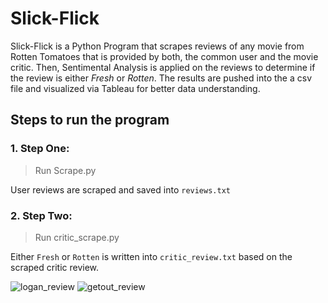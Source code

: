 # Slick-Flick

Slick-Flick is a Python Program that scrapes reviews of any movie from Rotten Tomatoes that is provided by both, the common user and the movie critic. Then, Sentimental Analysis is applied on the reviews to determine if the review is either *Fresh* or *Rotten*. The results are pushed into the a csv file and visualized via Tableau for better data understanding.

## Steps to run the program

### 1. Step One:
> Run Scrape.py

User reviews are scraped and saved into `reviews.txt`

### 2. Step Two:
> Run critic_scrape.py

Either `Fresh` or `Rotten` is written into `critic_review.txt` based on the scraped critic review. 


![logan_review](https://cloud.githubusercontent.com/assets/15202558/24163146/1dd3baf4-0e40-11e7-851f-1979c8042386.png) ![getout_review](https://cloud.githubusercontent.com/assets/15202558/24171258/14644a0a-0e5a-11e7-9380-10916f554b40.png)
